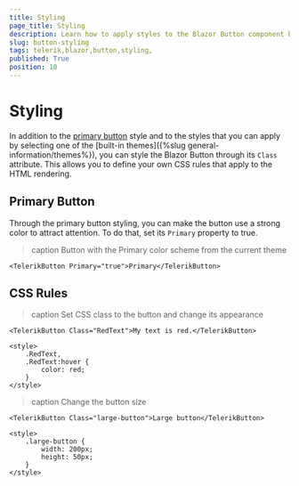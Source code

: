 ```yaml
---
title: Styling
page_title: Styling
description: Learn how to apply styles to the Blazor Button component by Telerik UI.
slug: button-styling
tags: telerik,blazor,button,styling,
published: True
position: 10
---
```


# Styling

In addition to the [primary button](#primary-button) style and to the styles that you can apply by selecting one of the [built-in themes]({%slug general-information/themes%}), you can style the Blazor Button through its `Class` attribute. This allows you to define your own CSS rules that apply to the HTML rendering.

## Primary Button

Through the primary button styling, you can make the button use a strong color to attract attention. To do that, set its `Primary` property to true.

>caption Button with the Primary color scheme from the current theme

````CSHTML
<TelerikButton Primary="true">Primary</TelerikButton>
````

## CSS Rules

>caption Set CSS class to the button and change its appearance

````CSHTML
<TelerikButton Class="RedText">My text is red.</TelerikButton>

<style>
	.RedText,
	.RedText:hover {
		color: red;
	}
</style>
````

>caption Change the button size

````CSHTML
<TelerikButton Class="large-button">Large button</TelerikButton>

<style>
    .large-button {
        width: 200px;
        height: 50px;
    }
</style>
````
